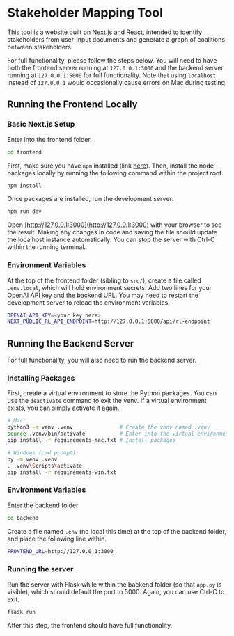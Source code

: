 # Stakeholder Mapping Tool

This tool is a website built on Next.js and React, intended to identify stakeholders from user-input documents and generate a graph of coalitions between stakeholders.

For full functionality, please follow the steps below. You will need to have both the frontend server running at `127.0.0.1:3000` and the backend server running at `127.0.0.1:5000` for full functionality. Note that using `localhost` instead of `127.0.0.1` would occasionally cause errors on Mac during testing.

## Running the Frontend Locally

### Basic Next.js Setup
Enter into the frontend folder.
```bash
cd frontend
```

First, make sure you have `npm` installed (link [here](https://docs.npmjs.com/downloading-and-installing-node-js-and-npm)). Then, install the node packages locally by running the following command within the project root.
```bash
npm install
```

Once packages are installed, run the development server:
```bash
npm run dev
```

Open [http://127.0.0.1:3000](http://127.0.0.1:3000) with your browser to see the result. Making any changes in code and saving the file should update the localhost instance automatically. You can stop the server with Ctrl-C within the running terminal.

### Environment Variables
At the top of the frontend folder (sibling to `src/`), create a file called `.env.local`, which will hold environment secrets. Add two lines for your OpenAI API key and the backend URL. You may need to restart the development server to reload the environment variables.
```bash
OPENAI_API_KEY=<your key here>
NEXT_PUBLIC_RL_API_ENDPOINT=http://127.0.0.1:5000/api/rl-endpoint
```

## Running the Backend Server
For full functionality, you will also need to run the backend server. 

### Installing Packages
First, create a virtual environment to store the Python packages. You can use the `deactivate` command to exit the venv. If a virtual environment exists, you can simply activate it again.
```bash
# Mac:
python3 -m venv .venv               # Create the venv named .venv
source .venv/bin/activate           # Enter into the virtual environment
pip install -r requirements-mac.txt # Install packages

# Windows (cmd prompt):
py -m venv .venv
. .venv\Scripts\activate
pip install -r requirements-win.txt
```

### Environment Variables

Enter the backend folder
```bash
cd backend
```

Create a file named `.env` (no local this time) at the top of the backend folder, and place the following line within.
```bash
FRONTEND_URL=http://127.0.0.1:3000
```

### Running the server
Run the server with Flask while within the backend folder (so that `app.py` is visible), which should default the port to 5000. Again, you can use Ctrl-C to exit.
```bash
flask run
```

After this step, the frontend should have full functionality.


